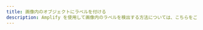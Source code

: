```yaml
---
title: 画像内のオブジェクトにラベルを付ける
description: Amplify を使用して画像内のラベルを検出する方法については、こちらをご覧ください。 例えば、画像に椅子、机などのオブジェクトがあるかどうかを検出できます。
---
```


<inline-fragment platform="js" src="~/lib/predictions/fragments/js/label-image.md"></inline-fragment> <inline-fragment platform="ios" src="~/lib/predictions/fragments/ios/label-image.md"></inline-fragment> <inline-fragment platform="android" src="~/lib/predictions/fragments/android/label-image.md"></inline-fragment>
